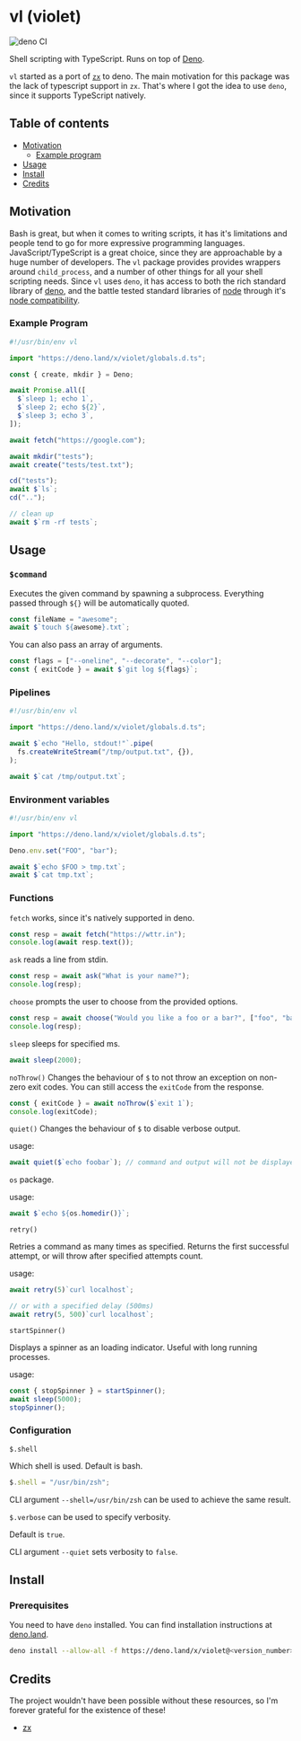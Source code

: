 # vl (violet)

![deno CI](https://github.com/japiirainen/vl/actions/workflows/deno.yml/badge.svg)

Shell scripting with TypeScript. Runs on top of [Deno](https://deno.land).

`vl` started as a port of [`zx`](https://github.com/google/zx) to deno. The main
motivation for this package was the lack of typescript support in `zx`. That's
where I got the idea to use `deno`, since it supports TypeScript natively.

## Table of contents

- [Motivation](#motivation)
  - [Example program](#example-program)
- [Usage](#usage)
- [Install](#install)
- [Credits](#credits)

## Motivation

Bash is great, but when it comes to writing scripts, it has it's limitations and
people tend to go for more expressive programming languages.
JavaScript/TypeScript is a great choice, since they are approachable by a huge
number of developers. The `vl` package provides provides wrappers around
`child_process`, and a number of other things for all your shell scripting
needs. Since `vl` uses `deno`, it has access to both the rich standard library
of [deno](https://github.com/denoland/deno_std), and the battle tested standard
libraries of [node](https://nodejs.dev) through it's
[node compatibility](https://github.com/denoland/deno_std/tree/main/node).

### Example Program

```ts
#!/usr/bin/env vl

import "https://deno.land/x/violet/globals.d.ts";

const { create, mkdir } = Deno;

await Promise.all([
  $`sleep 1; echo 1`,
  $`sleep 2; echo ${2}`,
  $`sleep 3; echo 3`,
]);

await fetch("https://google.com");

await mkdir("tests");
await create("tests/test.txt");

cd("tests");
await $`ls`;
cd("..");

// clean up
await $`rm -rf tests`;
```

## Usage

### `$command`

Executes the given command by spawning a subprocess. Everything passed through
`${}` will be automatically quoted.

```ts
const fileName = "awesome";
await $`touch ${awesome}.txt`;
```

You can also pass an array of arguments.

```ts
const flags = ["--oneline", "--decorate", "--color"];
const { exitCode } = await $`git log ${flags}`;
```

### Pipelines

```ts
#!/usr/bin/env vl

import "https://deno.land/x/violet/globals.d.ts";

await $`echo "Hello, stdout!"`.pipe(
  fs.createWriteStream("/tmp/output.txt", {}),
);

await $`cat /tmp/output.txt`;
```

### Environment variables

```ts
#!/usr/bin/env vl

import "https://deno.land/x/violet/globals.d.ts";

Deno.env.set("FOO", "bar");

await $`echo $FOO > tmp.txt`;
await $`cat tmp.txt`;
```

### Functions

`fetch` works, since it's natively supported in deno.

```ts
const resp = await fetch("https://wttr.in");
console.log(await resp.text());
```

`ask` reads a line from stdin.

```ts
const resp = await ask("What is your name?");
console.log(resp);
```

`choose` prompts the user to choose from the provided options.

```ts
const resp = await choose("Would you like a foo or a bar?", ["foo", "bar"]);
console.log(resp);
```

`sleep` sleeps for specified ms.

```ts
await sleep(2000);
```

`noThrow()` Changes the behaviour of `$` to not throw an exception on non-zero
exit codes. You can still access the `exitCode` from the response.

```ts
const { exitCode } = await noThrow($`exit 1`);
console.log(exitCode);
```

`quiet()` Changes the behaviour of `$` to disable verbose output.

usage:

```ts
await quiet($`echo foobar`); // command and output will not be displayed.
```

`os` package.

usage:

```ts
await $`echo ${os.homedir()}`;
```

`retry()`

Retries a command as many times as specified. Returns the first successful
attempt, or will throw after specified attempts count.

usage:

```ts
await retry(5)`curl localhost`;

// or with a specified delay (500ms)
await retry(5, 500)`curl localhost`;
```

`startSpinner()`

Displays a spinner as an loading indicator. Useful with long running processes.

usage:

```ts
const { stopSpinner } = startSpinner();
await sleep(5000);
stopSpinner();
```

### Configuration

`$.shell`

Which shell is used. Default is bash.

```ts
$.shell = "/usr/bin/zsh";
```

CLI argument `--shell=/usr/bin/zsh` can be used to achieve the same result.

`$.verbose` can be used to specify verbosity.

Default is `true`.

CLI argument `--quiet` sets verbosity to `false`.

## Install

### Prerequisites

You need to have `deno` installed. You can find installation instructions at
[deno.land](https://deno.land/).

```sh
deno install --allow-all -f https://deno.land/x/violet@<version_number>/vl.ts
```

## Credits

The project wouldn't have been possible without these resources, so I'm forever
grateful for the existence of these!

- [zx](https://github.com/google/zx)
